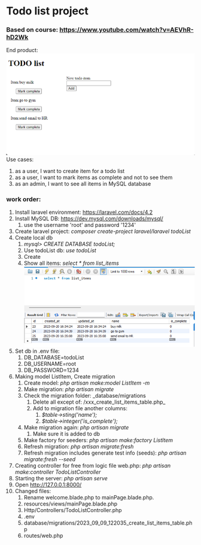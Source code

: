 # Todo list project
### Based on course: https://www.youtube.com/watch?v=AEVhR-hD2Wk
End product:
![img.png](img.png)
Use cases:
1. as a user, I want to create item for a todo list
2. as a user, I want to mark items as complete and not to see them
3. as an admin, I want to see all items in MySQL database
### work order:
1. Install laravel environment: https://laravel.com/docs/4.2
2. Install MySQL DB: https://dev.mysql.com/downloads/mysql/
   1. use the username 'root' and password '1234'
3. Create laravel project: _composer create-project laravel/laravel todoList_
4. Create local db 
   1. _mysql> CREATE DATABASE todoList;_
   2. Use todoList db: _use todoList_
   3. Create 
   4. Show all items: _select * from list_items_
   ![img_1.png](img_1.png)
5. Set db in .env file:
   1. DB_DATABASE=todoList
   2. DB_USERNAME=root
   3. DB_PASSWORD=1234
6. Making model ListItem,  Create migration
   1. Create model: _php artisan make:model ListItem -m_
   2. Make migration: _php artisan migrate_
   3. Check the migration folder: _database/migrations
      1. Delete all except of: /xxx_create_list_items_table.php_
      2. Add to migration file another columns:
         1. _$table->sting('name');_
         2. _$table->integer('is_complete');_
   4. Make migration again: _php artisan migrate_
      1. Make sure it is added to db
   5. Make factory for seeders: _php artisan make:factory ListItem_
   6. Refresh migration: _php artisan migrate:fresh_
   7. Refresh migration includes generate test info (seeds): _php artisan migrate:fresh --seed_
7. Creating controller for free from logic file web.php: _php artisan make:controller TodoListController_
8. Starting the server: _php artisan serve_
9. Open http://127.0.0.1:8000/
10. Changed files:
    1. Rename welcome.blade.php to mainPage.blade.php. 
    2. resources/views/mainPage.blade.php 
    3. Http/Controllers/TodoListController.php
    4. .env
    5. database/migrations/2023_09_09_122035_create_list_items_table.php
    6. routes/web.php